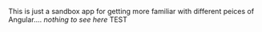 This is just a sandbox app for getting more familiar with different peices of Angular.... *nothing to see here* 
TEST